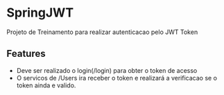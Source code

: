 # SpringJWT
Projeto de Treinamento para realizar autenticacao pelo JWT Token

## Features
- Deve ser realizado o login(/login) para obter o token de acesso 
- O servicos de /Users ira receber o token e realizará a verificacao se o token ainda e valido.
